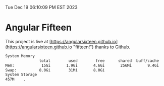 Tue Dec 19 06:10:09 PM EST 2023

# Angular Fifteen


This project is live at [https://angularsixteen.github.io](https://angularsixteen.github.io "fifteen!") thanks to Github.

```bash
System Memory
               total        used        free      shared  buff/cache   available
Mem:            15Gi       1.9Gi       4.6Gi       256Mi       9.4Gi        13Gi
Swap:          8.0Gi        31Mi       8.0Gi
System Storage
457M	.
```
```bash
